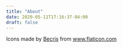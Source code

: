 ```yaml
---
title: "About"
date: 2020-05-11T17:16:37-04:00
draft: false
---
```


Icons made by <a href="https://www.flaticon.com/authors/becris" title="Becris">Becris</a> from <a href="https://www.flaticon.com/" title="Flaticon"> www.flaticon.com</a>